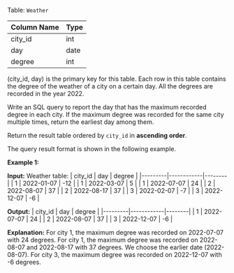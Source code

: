 ﻿
Table:  `Weather`

| Column Name | Type |
|-------------|------|
| city_id     | int  |
| day         | date |
| degree      | int  |

(city_id, day) is the primary key for this table.
Each row in this table contains the degree of the weather of a city on a certain day.
All the degrees are recorded in the year 2022.

Write an SQL query to report the day that has the maximum recorded degree in each city. If the maximum degree was recorded for the same city multiple times, return the earliest day among them.

Return the result table ordered by  `city_id`  in  **ascending order**.

The query result format is shown in the following example.

**Example 1:**

**Input:** 
Weather table:
| city_id | day        | degree |
|---------|------------|--------|
| 1       | 2022-01-07 | -12    |
| 1       | 2022-03-07 | 5      |
| 1       | 2022-07-07 | 24     |
| 2       | 2022-08-07 | 37     |
| 2       | 2022-08-17 | 37     |
| 3       | 2022-02-07 | -7     |
| 3       | 2022-12-07 | -6     |

**Output:** 
| city_id | day        | degree |
|---------|------------|--------|
| 1       | 2022-07-07 | 24     |
| 2       | 2022-08-07 | 37     |
| 3       | 2022-12-07 | -6     |

**Explanation:** 
For city 1, the maximum degree was recorded on 2022-07-07 with 24 degrees.
For city 1, the maximum degree was recorded on 2022-08-07 and 2022-08-17 with 37 degrees. We choose the earlier date (2022-08-07).
For city 3, the maximum degree was recorded on 2022-12-07 with -6 degrees.
